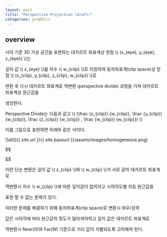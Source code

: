 ```yaml
---
layout: post
title: "Perspective Projection (draft)"
categories: graphics
---
```


## overview

시야 기준 3D 가상 공간을 표현하는 데카르트 좌표계상 한점 \\( (x_{eye}, y_{eye}, z_{eye}) \\)는 

깊이 값 \\( z_{eye} \\)를 차수 \\( w_{clip} \\)로 지정하여 동차좌표계(clip space)상 한점 \\( (x_{clip}, y_{clip}, z_{clip}, w_{clip}) \\)로 

변환 후 다시 데카르트 좌표계로 역변환 (perspective divide) 과정을 거쳐 데카르트 좌표계상 원근감을 

생성한다.

Perspective Divide는 다음과 같고 \\(
(\frac {x_{clip}} {w_{clip}}, \frac {y_{clip}} {w_{clip}}, \frac {z_{clip}} {w_{clip}} , \frac {w_{clip}} {w_{clip}}) 
  \\)

이를 그림으로 표현하면 아래와 같은 식이다.

![alt]({{ site.url }}{{ site.baseurl }}/assets/images/homogeneous.png)

$$

$$



이런 단순 변환은 깊이 값 \\( z_{clip} \\)와 \\( w_{clip} \\)가 서로 같아 데카르트 좌표계로 

역변환시 차수 \\( w_{clip} \\)에 따른 깊이감이 없어지고 시야각도별 차등 원근감을 

표현 할 수 없는 문제가 있다.

이러한 문제를 해결하기 위해 동차좌표계(clip space)로 변환시 좌우/상하 

값은 시야각에 따라 원근감의 정도가 달라져야하고 깊이 값은 데카르트 좌표계로

역변환시 Near(0)와 Far(W) 기준으로 거리 값이 식별되도록 고려해야 한다.

